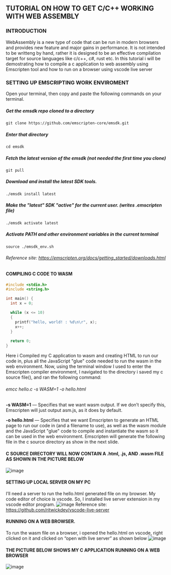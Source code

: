 

## TUTORIAL ON HOW TO GET C/C++ WORKING WITH WEB ASSEMBLY

### INTRODUCTION
WebAssembly is a new type of code that can be run in modern browsers and provides new feature and major gains in performance. 
It is not intended to be writteng by hand, rather it is designed to be an effective compilation target for source languages like c/c++, c#, rust etc.
In this tutorial i will be demostrating how to compile a c application to web assembly using Emscripten tool and how to run on a browser using vscode live server


### SETTING UP EMSCRIPTING WORK ENVIROMENT
Open your terminal, then copy and paste the following commands on your terminal.

##### Get the emsdk repo cloned to a directory 
    git clone https://github.com/emscripten-core/emsdk.git


##### Enter that directory
    cd emsdk


##### Fetch the latest version of the emsdk (not needed the first time you clone)
    git pull


##### Download and install the latest SDK tools.
    ./emsdk install latest


##### Make the "latest" SDK "active" for the current user. (writes .emscripten file)
    ./emsdk activate latest


##### Activate PATH and other environment variables in the current terminal
    source ./emsdk_env.sh
    
###### Reference site: https://emscripten.org/docs/getting_started/downloads.html


####  
#### COMPILING C CODE TO WASM

```C
#include <stdio.h>
#include <string.h>

int main() {
  int x = 0;

  while (x <= 10)
  {
    printf("hello, world! : %d\n\r", x);    
    x++;
  }
  
  return 0;
}

```

Here i Compiled my C application to wasm and creating HTML to run our code in, plus all the JavaScript "glue" code needed to run the wasm in the web environment.
Now, using the terminal window I used to enter the Emscripten compiler environment, I navigated to the directory i saved my c source file(), and ran the following command: 

###### emcc hello.c -s WASM=1 -o hello.html

**-s WASM=1** — Specifies that we want wasm output. If we don’t specify this, Emscripten will just output asm.js, as it does by default.

**-o hello.html** — Specifies that we want Emscripten to generate an HTML page to run our code in (and a filename to use), as well as the wasm module and the JavaScript "glue" code to compile and instantiate the wasm so it can be used in the web environment.
Emscripten will generate the following file in the c source directory as show in the next slide.


####     
#### C SOURCE DIRECTORY WILL NOW CONTAIN A .html, .js, AND .wasm FILE AS SHOWN IN THE PICTURE BELOW
![image](https://user-images.githubusercontent.com/42975388/138512345-8d045da5-dded-4824-95f0-201182e356d8.png)

####   
#### SETTING UP LOCAL SERVER ON MY PC
I’ll need a server to run the hello.html generated  file on my browser.
My code editor of choice is vscode. So, I installed live server extension in my vscode editor program. 
![image](https://user-images.githubusercontent.com/42975388/138513394-c8ee63b9-9a70-4eb7-ad6f-6dd84b5a6d6f.png)
Reference site: https://github.com/ritwickdey/vscode-live-server


#### 
#### RUNNING ON A WEB BROWSER. 
To run the wasm file on a browser, i opened the hello.html on vscode, right  clicked on it and clicked on “open with live server” as shown below
![image](https://user-images.githubusercontent.com/42975388/138513509-b384cf13-fa01-4641-bf22-7be88cbf7986.png)


#### 
#### THE PICTURE BELOW SHOWS MY C APPLICATION RUNNING ON A WEB BROWSER

![image](https://user-images.githubusercontent.com/42975388/138513593-f08b8877-facd-4515-bbf5-3a75a1da6b42.png)


